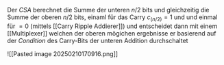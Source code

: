 Der _CSA_ berechnet die Summe der unteren $n/2$ bits und gleichzeitig die Summe der oberen $n/2$ bits, einaml für das Carry $c_{(n/2)}=1$ und und einmal für $=0$ (mittels [[Carry Ripple Addierer]]) und entscheidet dann mit einem [[Multiplexer]] welchen der oberen mögichen ergebnisse er basierend auf der _Condition_ des Carry-Bits der unteren Addition durchschaltet

![[Pasted image 20250210170916.png]]
